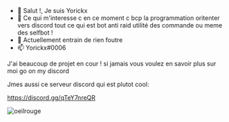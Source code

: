 - 👋 Salut !, Je suis Yorickx
- 👀 Ce qui m'interesse c en ce moment c bcp la programmation oritenter vers discord tout ce qui est bot anti raid utilité des commande ou meme des selfbot !
- 🌱 Actuellement entrain de rien foutre
- 📫 Yorickx#0006



J'ai beaucoup de projet en cour ! si jamais vous voulez en savoir plus sur moi go on my discord


Jmes aussi ce serveur discord qui est plutot cool:

https://discord.gg/qTeY7nreQR
<!---

--->


![oeilrouge](https://user-images.githubusercontent.com/106532489/171214546-bff3848e-d576-44bc-882b-3ec14b3a5eb6.png)
